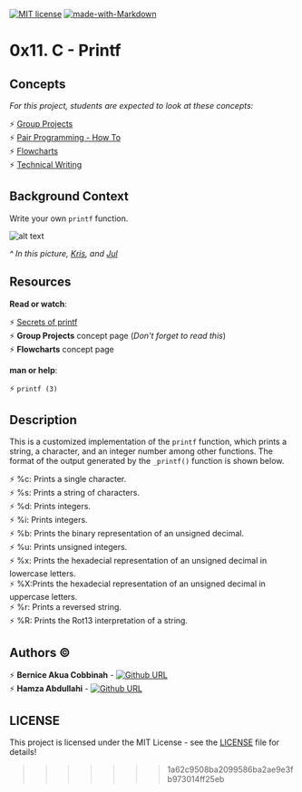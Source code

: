 
[![MIT license](https://img.shields.io/github/license/bhalut/Tropical-Puzzle.svg)](https://github.com/AnaliceBernice/printf/blob/master/LICENSE)
[![made-with-Markdown](https://img.shields.io/badge/Made%20with-Markdown-1f425f.svg)](http://commonmark.org)

# 0x11. C - Printf

Concepts
--------

*For this project, students are expected to look at these concepts:*

:zap:   [Group Projects](https://alx-intranet.hbtn.io/concepts/111)</br>
:zap:   [Pair Programming - How To](https://alx-intranet.hbtn.io/concepts/121)</br>
:zap:   [Flowcharts](https://alx-intranet.hbtn.io/concepts/130)</br>
:zap:   [Technical Writing](https://alx-intranet.hbtn.io/concepts/225)</br>

Background Context
------------------

Write your own `printf` function.

![alt text](https://s3.amazonaws.com/intranet-projects-files/holbertonschool-low_level_programming/228/printf.png)

*^ In this picture, [Kris](https://alx-intranet.hbtn.io/rltoken/pSPZEmqi5O8ZoeLM5-65WA "Kris"), and [Jul](https://alx-intranet.hbtn.io/rltoken/X_vDffLlUpbtqnubfnQx8Q "Jul")*

Resources
---------

**Read or watch**:

:zap:   [Secrets of printf](https://alx-intranet.hbtn.io/rltoken/gxdsTXxWMklkBTgY197HYQ "Secrets of printf")</br>
:zap:   **Group Projects** concept page (*Don't forget to read this*)</br>
:zap:   **Flowcharts** concept page</br>

**man or help**:

:zap:   `printf (3)`

## Description

This is a customized implementation of the `printf` function, which prints a string, a character, and an integer number among other functions. The format of the output generated by the `_printf()` function is shown below.

:zap: %c: Prints a single character.</br>
:zap: %s: Prints a string of characters.</br>
:zap: %d: Prints integers.</br>
:zap: %i: Prints integers.</br>
:zap: %b: Prints the binary representation of an unsigned decimal.</br>
:zap: %u: Prints unsigned integers.</br>
:zap: %x: Prints the hexadecial representation of an unsigned decimal in lowercase letters.</br>
:zap: %X:Prints the hexadecial representation of an unsigned decimal in uppercase letters.</br>
:zap: %r: Prints a reversed string.</br>
:zap: %R: Prints the Rot13 interpretation of a string.</br>

## Authors :copyright:

:zap: **Bernice Akua Cobbinah** - [![Github URL](https://img.shields.io/badge/GitHub-100000?style=for-the-badge&logo=github&logoColor=white)](https://github.com/AnaliceBernice)</br>
:zap: **Hamza Abdullahi** - [![Github URL](https://img.shields.io/badge/GitHub-100000?style=for-the-badge&logo=github&logoColor=white)](https://github.com/hamzayawa)

LICENSE
-------
This project is licensed under the MIT License - see the [LICENSE](LICENSE) file for details!
>>>>>>> 1a62c9508ba2099586ba2ae9e3fb973014ff25eb
